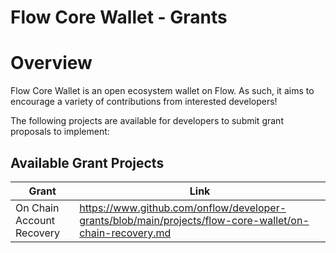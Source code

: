 # Flow Core Wallet - Grants

# Overview

Flow Core Wallet is an open ecosystem wallet on Flow. As such, it aims to encourage a variety of contributions from interested developers!

The following projects are available for developers to submit grant proposals to implement:

## Available Grant Projects

| Grant                                               | Link |
| --------------------------------------------------- | ---- |
| On Chain Account Recovery                           | https://www.github.com/onflow/developer-grants/blob/main/projects/flow-core-wallet/on-chain-recovery.md |

